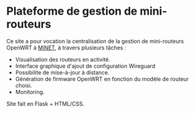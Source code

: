 # Plateforme de gestion de mini-routeurs

Ce site a pour vocation la centralisation de la gestion de mini-routeurs OpenWRT à [MiNET](https://minet.net), à travers plusieurs tâches :

- Visualisation des routeurs en activité.
- Interface graphique d'ajout de configuration Wireguard
- Possibilite de mise-à-jour à distance.
- Génération de firmware OpenWRT en fonction du modèle de routeur choisi.
- Monitoring.

Site fait en Flask + HTML/CSS.
